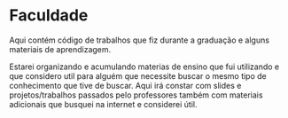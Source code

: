 # Faculdade

Aqui contém código de trabalhos que fiz durante a graduação e alguns materiais de aprendizagem.

Estarei organizando e acumulando materias de ensino que fui utilizando e que considero util para alguém que necessite buscar
o mesmo tipo de conhecimento que tive de buscar. Aqui irá constar com slides e projetos/trabalhos passados pelo professores
também com materiais adicionais que busquei na internet e considerei útil.
